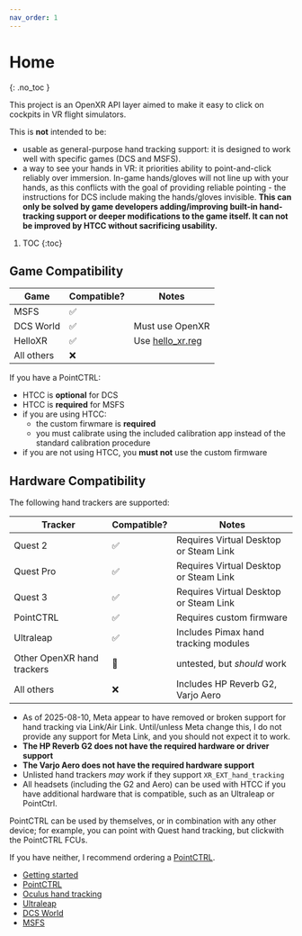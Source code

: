 ```yaml
---
nav_order: 1
---
```

# Home
{: .no_toc }

This project is an OpenXR API layer aimed to make it easy to click on cockpits in VR flight simulators.

This is **not** intended to be:
- usable as general-purpose hand tracking support: it is designed to work well with specific games (DCS and MSFS).
- a way to see your hands in VR: it priorities ability to point-and-click reliably over immersion. In-game hands/gloves will not line up with your hands, as this conflicts with the goal of providing reliable pointing - the instructions for DCS include making the hands/gloves invisible. **This can only be solved by game developers adding/improving built-in hand-tracking support or deeper modifications to the game itself. It can not be improved by HTCC without sacrificing usability.**

1. TOC
{:toc}

## Game Compatibility

| Game | Compatible? | Notes |
|------|-------------|-------|
| MSFS | ✅ | |
| DCS World | ✅ | Must use OpenXR |
| HelloXR | ✅ | Use [hello_xr.reg] |
| All others | ❌ | |

If you have a PointCTRL:
- HTCC is **optional** for DCS
- HTCC is **required** for MSFS
- if you are using HTCC:
  - the custom firwmare is **required**
  - you must calibrate using the included calibration app instead of the standard calibration procedure
- if you are not using HTCC, you **must not** use the custom firmware


## Hardware Compatibility

The following hand trackers are supported:

| Tracker                    | Compatible? | Notes                                             |
|----------------------------|-------------|---------------------------------------------------|
| Quest 2                    | ✅          | Requires Virtual Desktop or Steam Link            |
| Quest Pro                  | ✅          | Requires Virtual Desktop or Steam Link            |
| Quest 3                    | ✅          | Requires Virtual Desktop or Steam Link            |
| PointCTRL                  | ✅          | Requires custom firmware                          |
| Ultraleap                  | ✅          | Includes Pimax hand tracking modules              |
| Other OpenXR hand trackers | 🧪          | untested, but *should* work                       |
| All others                 | ❌          | Includes HP Reverb G2, Varjo Aero                 |

- As of 2025-08-10, Meta appear to have removed or broken support for hand tracking via Link/Air Link. Until/unless Meta change this, I do not provide any support for Meta Link, and you should not expect it to work.
- **The HP Reverb G2 does not have the required hardware or driver support**
- **The Varjo Aero does not have the required hardware support**
- Unlisted hand trackers *may* work if they support `XR_EXT_hand_tracking`
- All headsets (including the G2 and Aero) can be used with HTCC if you have additional hardware that is compatible, such as an Ultraleap or PointCtrl.

PointCTRL can be used by themselves, or in combination with any other device; for example, you can point with Quest hand tracking, but clickwith the PointCTRL FCUs.

If you have neither, I recommend ordering a [PointCTRL].


- [Getting started](getting-started.md)
- [PointCTRL](hardware/pointctrl/README.md)
- [Oculus hand tracking](hardware/oculus-hand-tracking/README.md)
- [Ultraleap](hardware/ultraleap/README.md)
- [DCS World](games/dcs-world/README.md)
- [MSFS](games/msfs/README.md)


[OpenComposite]: https://gitlab.com/znixian/OpenOVR/-/tree/openxr#downloading-and-installation
[`XR_FB_hand_tracking_aim`]: https://registry.khronos.org/OpenXR/specs/1.0/html/xrspec.html#XR_FB_hand_tracking_aim
[`XR_EXT_hand_tracking`]: https://registry.khronos.org/OpenXR/specs/1.0/html/xrspec.html#XR_EXT_hand_tracking
[PointCTRL]: https://pointctrl.com/
[hello_xr.reg]: https://github.com/fredemmott/HTCC/blob/master/reg/hello_xr.reg
